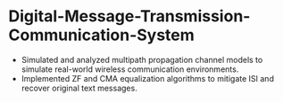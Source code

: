 # Digital-Message-Transmission-Communication-System

* Simulated and analyzed multipath propagation channel models to simulate real-world wireless communication environments.
* Implemented ZF and CMA equalization algorithms to mitigate ISI and recover original text messages.

